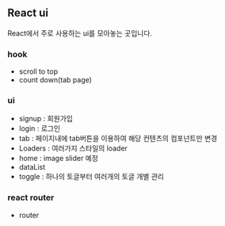 ## React ui

React에서 주로 사용하는 ui를 모아놓는 곳입니다.

### hook

- scroll to top
- count down(tab page)

### ui

- signup : 회원가입
- login : 로그인
- tab : 페이지내에 tab버튼을 이용하여 해당 컨텐츠의 컴포넌트만 변경
- Loaders : 여러가지 스타일의 loader
- home : image slider 예정
- dataList
- toggle : 하나의 토글부터 여러개의 토글 개별 관리

### react router

- router
